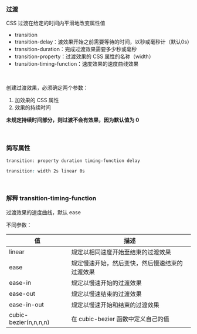 ### 过渡

CSS 过渡在给定的时间内平滑地改变属性值

- transition
- transition-delay：渡效果开始之前需要等待的时间，以秒或毫秒计（默认0s）
- transition-duration：完成过渡效果需要多少秒或毫秒
- transition-property：过渡效果的 CSS 属性的名称（width）
- transition-timing-function：速度效果的速度曲线效果

<br>

创建过渡效果，必须确定两个参数：

1. 加效果的 CSS 属性
2. 效果的持续时间

**未规定持续时间部分，则过渡不会有效果，因为默认值为 0**

<br>

### 简写属性


```transition: property duration timing-function delay```

```css
transition: width 2s linear 0s
 ```


<br>

### 解释 transition-timing-function

过渡效果的速度曲线，默认 ease

不同参数：

| 值                    | 描述                                           |
| --------------------- | ---------------------------------------------- |
| linear                | 规定以相同速度开始至结束的过渡效果             |
| ease                  | 规定慢速开始，然后变快，然后慢速结束的过渡效果 |
| ease-in               | 规定以慢速开始的过渡效果                       |
| ease-out              | 规定以慢速结束的过渡效果                       |
| ease-in-out           | 规定以慢速开始和结束的过渡效果                 |
| cubic-bezier(n,n,n,n) | 在 cubic-bezier 函数中定义自己的值             |